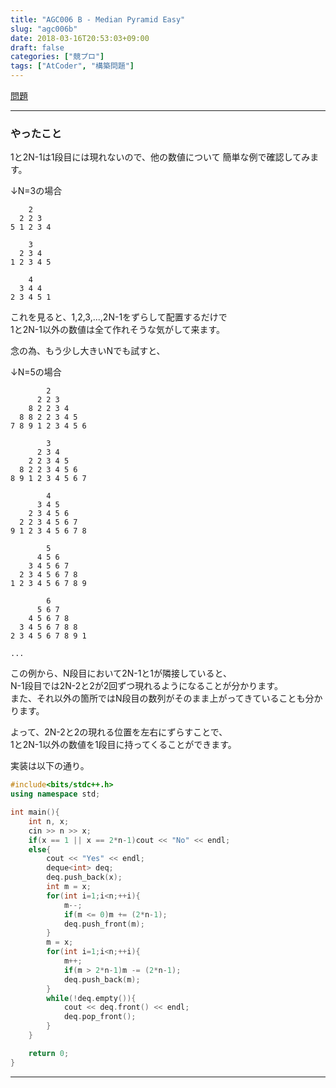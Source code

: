 ```yaml
---
title: "AGC006 B - Median Pyramid Easy"
slug: "agc006b"
date: 2018-03-16T20:53:03+09:00
draft: false
categories: ["競プロ"]
tags: ["AtCoder", "構築問題"]
---
```


[問題](https://beta.atcoder.jp/contests/agc006/tasks/agc006_b)

<!--more-->

* * *

### やったこと

1と2N-1は1段目には現れないので、他の数値について
簡単な例で確認してみます。

↓N=3の場合

        2
      2 2 3
    5 1 2 3 4

        3
      2 3 4
    1 2 3 4 5

        4
      3 4 4
    2 3 4 5 1

これを見ると、1,2,3,...,2N-1をずらして配置するだけで  
1と2N-1以外の数値は全て作れそうな気がして来ます。

念の為、もう少し大きいNでも試すと、

↓N=5の場合

            2
          2 2 3
        8 2 2 3 4
      8 8 2 2 3 4 5
    7 8 9 1 2 3 4 5 6

            3
          2 3 4
        2 2 3 4 5
      8 2 2 3 4 5 6
    8 9 1 2 3 4 5 6 7

            4
          3 4 5
        2 3 4 5 6
      2 2 3 4 5 6 7
    9 1 2 3 4 5 6 7 8

            5
          4 5 6
        3 4 5 6 7
      2 3 4 5 6 7 8
    1 2 3 4 5 6 7 8 9

            6
          5 6 7
        4 5 6 7 8
      3 4 5 6 7 8 8
    2 3 4 5 6 7 8 9 1

    ...

この例から、N段目において2N-1と1が隣接していると、  
N-1段目では2N-2と2が2回ずつ現れるようになることが分かります。  
また、それ以外の箇所ではN段目の数列がそのまま上がってきていることも分かります。  

よって、2N-2と2の現れる位置を左右にずらすことで、  
1と2N-1以外の数値を1段目に持ってくることができます。

実装は以下の通り。

```C++
#include<bits/stdc++.h>
using namespace std;

int main(){
    int n, x;
    cin >> n >> x;
    if(x == 1 || x == 2*n-1)cout << "No" << endl;
    else{
        cout << "Yes" << endl;
        deque<int> deq;
        deq.push_back(x);
        int m = x;
        for(int i=1;i<n;++i){
            m--;
            if(m <= 0)m += (2*n-1);
            deq.push_front(m);
        }
        m = x;
        for(int i=1;i<n;++i){
            m++;
            if(m > 2*n-1)m -= (2*n-1);
            deq.push_back(m);
        }
        while(!deq.empty()){
            cout << deq.front() << endl;
            deq.pop_front();
        }
    }

    return 0;
}
```

* * *
